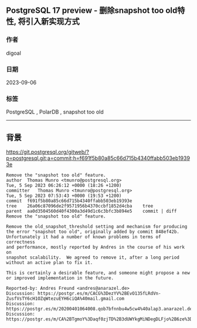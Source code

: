 ## PostgreSQL 17 preview - 删除snapshot too old特性, 将引入新实现方式      
                                                                                                                                          
### 作者                                                                                                                    
digoal                                                                                                                    
                                                                                                                    
### 日期                                                                                                                    
2023-09-06                                                                                                              
                                                                                                          
### 标签                                                                                                                    
PostgreSQL , PolarDB , snapshot too old                   
                                                                                                                    
----                                                                                                                    
                                                                                                                    
## 背景    
https://git.postgresql.org/gitweb/?p=postgresql.git;a=commit;h=f691f5b80a85c66d715b4340ffabb503eb19393e  
  
```  
Remove the "snapshot too old" feature.  
author	Thomas Munro <tmunro@postgresql.org>	  
Tue, 5 Sep 2023 06:26:12 +0000 (18:26 +1200)  
committer	Thomas Munro <tmunro@postgresql.org>	  
Tue, 5 Sep 2023 07:53:43 +0000 (19:53 +1200)  
commit	f691f5b80a85c66d715b4340ffabb503eb19393e  
tree	26a06c87096de2f9571956b4370ccbf1852d4cba	tree  
parent	aa0d3504560d40f4300a3d49d1c6c3bfc3b894e5	commit | diff  
Remove the "snapshot too old" feature.  
  
Remove the old_snapshot_threshold setting and mechanism for producing  
the error "snapshot too old", originally added by commit 848ef42b.  
Unfortunately it had a number of known problems in terms of correctness  
and performance, mostly reported by Andres in the course of his work on  
snapshot scalability.  We agreed to remove it, after a long period  
without an active plan to fix it.  
  
This is certainly a desirable feature, and someone might propose a new  
or improved implementation in the future.  
  
Reported-by: Andres Freund <andres@anarazel.de>  
Discussion: https://postgr.es/m/CACG%3DezYV%2BEvO135fLRdVn-ZusfVsTY6cH1OZqWtezuEYH6ciQA%40mail.gmail.com  
Discussion: https://postgr.es/m/20200401064008.qob7bfnnbu4w5cw4%40alap3.anarazel.de  
Discussion: https://postgr.es/m/CA%2BTgmoY%3Daqf0zjTD%2B3dUWYkgMiNDegDLFjo%2B6ze%3DWtpik%2B3XqA%40mail.gmail.com  
```  
  
    
